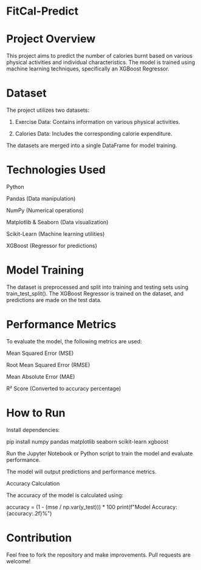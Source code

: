 # FitCal-Predict
# Project Overview

This project aims to predict the number of calories burnt based on various physical activities and individual characteristics. The model is trained using machine learning techniques, specifically an XGBoost Regressor.

# Dataset

The project utilizes two datasets:

1. Exercise Data: Contains information on various physical activities.

2. Calories Data: Includes the corresponding calorie expenditure.

The datasets are merged into a single DataFrame for model training.

# Technologies Used

Python

Pandas (Data manipulation)

NumPy (Numerical operations)

Matplotlib & Seaborn (Data visualization)

Scikit-Learn (Machine learning utilities)

XGBoost (Regressor for predictions)

# Model Training

The dataset is preprocessed and split into training and testing sets using train_test_split(). The XGBoost Regressor is trained on the dataset, and predictions are made on the test data.

# Performance Metrics

To evaluate the model, the following metrics are used:

Mean Squared Error (MSE)

Root Mean Squared Error (RMSE)

Mean Absolute Error (MAE)

R² Score (Converted to accuracy percentage)

# How to Run

Install dependencies:

pip install numpy pandas matplotlib seaborn scikit-learn xgboost

Run the Jupyter Notebook or Python script to train the model and evaluate performance.

The model will output predictions and performance metrics.

Accuracy Calculation

The accuracy of the model is calculated using:

accuracy = (1 - (mse / np.var(y_test))) * 100
print(f"Model Accuracy: {accuracy:.2f}%")

# Contribution

Feel free to fork the repository and make improvements. Pull requests are welcome!
